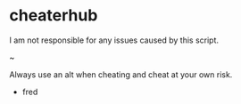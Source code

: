 # cheaterhub
I am not responsible for any issues caused by this script.

~

Always use an alt when cheating and cheat at your own risk.

- fred
